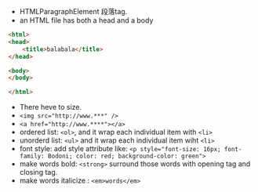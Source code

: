 - <p></p> HTMLParagraphElement 段落tag.
- an HTML file has both a head and a body

```html
<html>
<head>
    <title>balabala</title>
</head>

<body>
</body>

</html>

```

- There heve <p1> to <p6> size.
- `<img src="http://www.***" />`
- `<a href="http://www.****"></a>`
- ordered list: `<ol>`, and it wrap each individual item with `<li>`
- unorderd list: `<ul>` and it wrap each individual item wiht `<li>`
- font style: add style attribute like: `<p style="font-size: 16px; font-family: Bodoni; color: red; background-color: green">`
- make words bold: `<strong>` surround those words with opening tag and closing tag.
- make words italicize : `<em>words</em>`
